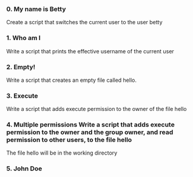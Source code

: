 <h3>0. My name is Betty </h3>

Create a script that switches the current user to the user betty

<h3>1. Who am I </h3>

Write a script that prints the effective username of the current user

<h3>2. Empty! </h3>
Write a script that creates an empty file called hello.

<h3>3. Execute</h3>
Write a script that adds execute permission to the owner of the file hello

<h3>4. Multiple permissions Write a script that adds execute permission to the owner and the group owner, and read permission to other users, to the file hello </h3>

The file hello will be in the working directory

<h3>5. John Doe </h3>
